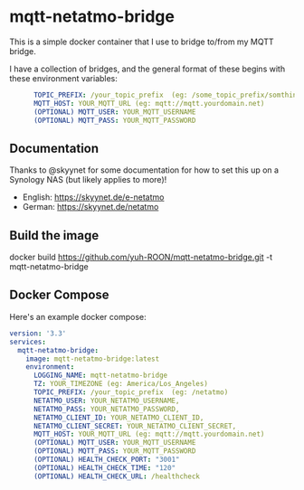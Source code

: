 # mqtt-netatmo-bridge

This is a simple docker container that I use to bridge to/from my MQTT bridge.

I have a collection of bridges, and the general format of these begins with these environment variables:

```yaml
      TOPIC_PREFIX: /your_topic_prefix  (eg: /some_topic_prefix/somthing)
      MQTT_HOST: YOUR_MQTT_URL (eg: mqtt://mqtt.yourdomain.net)
      (OPTIONAL) MQTT_USER: YOUR_MQTT_USERNAME
      (OPTIONAL) MQTT_PASS: YOUR_MQTT_PASSWORD
```

## Documentation
Thanks to @skyynet for some documentation for how to set this up on a Synology NAS (but likely applies to more)!
* English: https://skyynet.de/e-netatmo
* German: https://skyynet.de/netatmo

## Build the image
docker build https://github.com/yuh-ROON/mqtt-netatmo-bridge.git -t mqtt-netatmo-bridge

## Docker Compose
Here's an example docker compose:

```yaml
version: '3.3'
services:
  mqtt-netatmo-bridge:
    image: mqtt-netatmo-bridge:latest
    environment:
      LOGGING_NAME: mqtt-netatmo-bridge
      TZ: YOUR_TIMEZONE (eg: America/Los_Angeles)
      TOPIC_PREFIX: /your_topic_prefix  (eg: /netatmo)
      NETATMO_USER: YOUR_NETATMO_USERNAME,
      NETATMO_PASS: YOUR_NETATMO_PASSWORD,
      NETATMO_CLIENT_ID: YOUR_NETATMO_CLIENT_ID,
      NETATMO_CLIENT_SECRET: YOUR_NETATMO_CLIENT_SECRET,
      MQTT_HOST: YOUR_MQTT_URL (eg: mqtt://mqtt.yourdomain.net)
      (OPTIONAL) MQTT_USER: YOUR_MQTT_USERNAME
      (OPTIONAL) MQTT_PASS: YOUR_MQTT_PASSWORD
      (OPTIONAL) HEALTH_CHECK_PORT: "3001"
      (OPTIONAL) HEALTH_CHECK_TIME: "120"
      (OPTIONAL) HEALTH_CHECK_URL: /healthcheck
```
